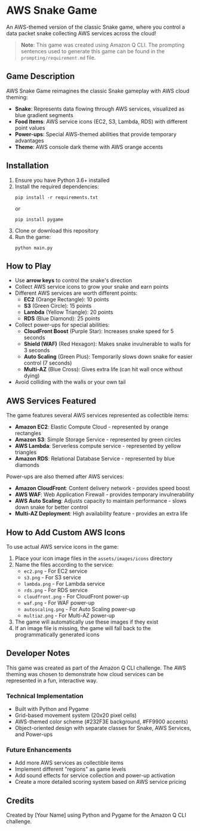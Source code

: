 # AWS Snake Game

An AWS-themed version of the classic Snake game, where you control a data packet snake collecting AWS services across the cloud!

> **Note**: This game was created using Amazon Q CLI. The prompting sentences used to generate this game can be found in the `prompting/requirement.md` file.

## Game Description

AWS Snake Game reimagines the classic Snake gameplay with AWS cloud theming:

- **Snake**: Represents data flowing through AWS services, visualized as blue gradient segments
- **Food Items**: AWS service icons (EC2, S3, Lambda, RDS) with different point values
- **Power-ups**: Special AWS-themed abilities that provide temporary advantages
- **Theme**: AWS console dark theme with AWS orange accents

## Installation

1. Ensure you have Python 3.6+ installed
2. Install the required dependencies:
   ```
   pip install -r requirements.txt
   ```
   or
   ```
   pip install pygame
   ```
3. Clone or download this repository
4. Run the game:
   ```
   python main.py
   ```

## How to Play

- Use **arrow keys** to control the snake's direction
- Collect AWS service icons to grow your snake and earn points
- Different AWS services are worth different points:
  - **EC2** (Orange Rectangle): 10 points
  - **S3** (Green Circle): 15 points
  - **Lambda** (Yellow Triangle): 20 points
  - **RDS** (Blue Diamond): 25 points
- Collect power-ups for special abilities:
  - **CloudFront Boost** (Purple Star): Increases snake speed for 5 seconds
  - **Shield (WAF)** (Red Hexagon): Makes snake invulnerable to walls for 3 seconds
  - **Auto Scaling** (Green Plus): Temporarily slows down snake for easier control (7 seconds)
  - **Multi-AZ** (Blue Cross): Gives extra life (can hit wall once without dying)
- Avoid colliding with the walls or your own tail

## AWS Services Featured

The game features several AWS services represented as collectible items:

- **Amazon EC2**: Elastic Compute Cloud - represented by orange rectangles
- **Amazon S3**: Simple Storage Service - represented by green circles
- **AWS Lambda**: Serverless compute service - represented by yellow triangles
- **Amazon RDS**: Relational Database Service - represented by blue diamonds

Power-ups are also themed after AWS services:

- **Amazon CloudFront**: Content delivery network - provides speed boost
- **AWS WAF**: Web Application Firewall - provides temporary invulnerability
- **AWS Auto Scaling**: Adjusts capacity to maintain performance - slows down snake for better control
- **Multi-AZ Deployment**: High availability feature - provides an extra life

## How to Add Custom AWS Icons

To use actual AWS service icons in the game:

1. Place your icon image files in the `assets/images/icons` directory
2. Name the files according to the service:
   - `ec2.png` - For EC2 service
   - `s3.png` - For S3 service
   - `lambda.png` - For Lambda service
   - `rds.png` - For RDS service
   - `cloudfront.png` - For CloudFront power-up
   - `waf.png` - For WAF power-up
   - `autoscaling.png` - For Auto Scaling power-up
   - `multiaz.png` - For Multi-AZ power-up
3. The game will automatically use these images if they exist
4. If an image file is missing, the game will fall back to the programmatically generated icons

## Developer Notes

This game was created as part of the Amazon Q CLI challenge. The AWS theming was chosen to demonstrate how cloud services can be represented in a fun, interactive way.

### Technical Implementation

- Built with Python and Pygame
- Grid-based movement system (20x20 pixel cells)
- AWS-themed color scheme (#232F3E background, #FF9900 accents)
- Object-oriented design with separate classes for Snake, AWS Services, and Power-ups

### Future Enhancements

- Add more AWS services as collectible items
- Implement different "regions" as game levels
- Add sound effects for service collection and power-up activation
- Create a more detailed scoring system based on AWS service pricing

## Credits

Created by [Your Name] using Python and Pygame for the Amazon Q CLI challenge.
